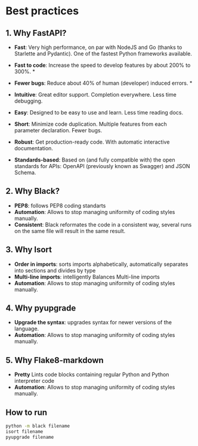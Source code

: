 # Best practices 
## 1. Why FastAPI? 
* **Fast**: Very high performance, on par with NodeJS and Go (thanks to Starlette and Pydantic). One of the fastest Python frameworks available.

* **Fast to code**: Increase the speed to develop features by about 200% to 300%. *

* **Fewer bugs**: Reduce about 40% of human (developer) induced errors. *
* **Intuitive**: Great editor support. Completion everywhere. Less time debugging.
* **Easy**: Designed to be easy to use and learn. Less time reading docs.
* **Short**: Minimize code duplication. Multiple features from each parameter declaration. Fewer bugs.
* **Robust**: Get production-ready code. With automatic interactive documentation.
* **Standards-based**: Based on (and fully compatible with) the open standards for APIs: OpenAPI (previously known as Swagger) and JSON Schema.

## 2. Why Black?
* **PEP8**: follows PEP8 coding standarts
* **Automation**: Allows to stop managing uniformity of coding styles manually.
* **Consistent**: Black reformates the code in a consistent way, several runs on the same file will result in the same result.

## 3. Why Isort
* **Order in imports**: sorts imports alphabetically, automatically separates into sections and divides by type
* **Multi-line imports**: intelligently Balances Multi-line imports
* **Automation**: Allows to stop managing uniformity of coding styles manually.

## 4. Why pyupgrade
* **Upgrade the syntax**: upgrades syntax for newer versions of the language.
* **Automation**: Allows to stop managing uniformity of coding styles manually.

## 5. Why Flake8-markdown
* **Pretty** Lints code blocks containing regular Python and Python interpreter code
* **Automation**: Allows to stop managing uniformity of coding styles manually.

## How to run
```bash
python -m black filename
isort filename
pyupgrade filename
```